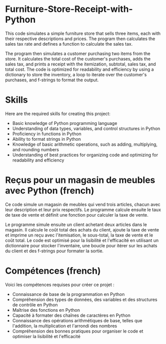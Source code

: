 # Furniture-Store-Receipt-with-Python

This code simulates a simple furniture store that sells three items, each with their respective descriptions and prices. The program then calculates the sales tax rate and defines a function to calculate the sales tax.

The program then simulates a customer purchasing two items from the store. It calculates the total cost of the customer's purchases, adds the sales tax, and prints a receipt with the itemization, subtotal, sales tax, and total cost. The code is optimized for readability and efficiency by using a dictionary to store the inventory, a loop to iterate over the customer's purchases, and f-strings to format the output.

# Skills

Here are the required skills for creating this project:

- Basic knowledge of Python programming language
- Understanding of data types, variables, and control structures in Python
- Proficiency in functions in Python
- Ability to format strings in Python
- Knowledge of basic arithmetic operations, such as adding, multiplying, and rounding numbers
- Understanding of best practices for organizing code and optimizing for readability and efficiency

# Reçus pour un magasin de meubles avec Python (french)

Ce code simule un magasin de meubles qui vend trois articles, chacun avec leur description et leur prix respectifs. Le programme calcule ensuite le taux de taxe de vente et définit une fonction pour calculer la taxe de vente.

Le programme simule ensuite un client achetant deux articles dans le magasin. Il calcule le coût total des achats du client, ajoute la taxe de vente et imprime un reçu avec l'itemisation, le sous-total, la taxe de vente et le coût total. Le code est optimisé pour la lisibilité et l'efficacité en utilisant un dictionnaire pour stocker l'inventaire, une boucle pour itérer sur les achats du client et des f-strings pour formater la sortie.

# Compétences (french)

Voici les compétences requises pour créer ce projet :

- Connaissance de base de la programmation en Python
- Compréhension des types de données, des variables et des structures de contrôle en Python
- Maîtrise des fonctions en Python
- Capacité à formater des chaînes de caractères en Python
- Connaissance des opérations arithmétiques de base, telles que l'addition, la multiplication et l'arrondi des nombres
- Compréhension des bonnes pratiques pour organiser le code et optimiser la lisibilité et l'efficacité
